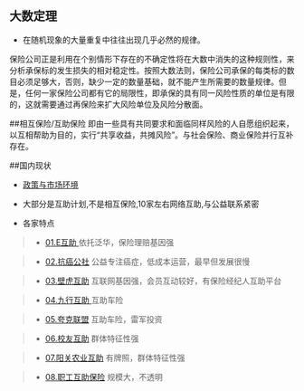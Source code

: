 ## 大数定理
- 在随机现象的大量重复中往往出现几乎必然的规律。

保险公司正是利用在个别情形下存在的不确定性将在大数中消失的这种规则性，来分析承保标的发生损失的相对稳定性。按照大数法则，保险公司承保的每类标的数目必须足够大，否则，缺少一定的数量基础，就不能产生所需要的数量规律。但是，任何一家保险公司都有它的局限性，即承保的具有同一风险性质的单位是有限的，这就需要通过再保险来扩大风险单位及风险分散面。


##相互保险/互助保险
即由一些具有共同要求和面临同样风险的人自愿组织起来，以互相帮助为目的，实行“共享收益，共摊风险”。与社会保险、商业保险并行互补存在。


##国内现状
- [政策与市场环境](00.政策与环境/00.政策.md)

- 大部分是互助计划,不是相互保险,10家左右网络互助,与公益联系紧密

- 各家特点

> * [01.E互助 ](01.E互助/01.公司与资本.E互助.md)依托泛华，保险理赔基因强

> * [02.抗癌公社](02.抗癌公社/01.公司与资本.抗癌公社.md) 公益专注癌症，低成本运营，最早但发展很慢

> * [03.壁虎互助](03.壁虎互助_代理人互助/01.公司与资本.壁虎互助.md) 互联网基因强，会员互动较好，有保险经纪人互助平台

> * [04.九行互助 ](04.九行互助_互助车险/01.公司与资本.九行互助.md)互助车险

> * [05.夸克联盟](05.夸客联盟_互助车险/01.公司与资本.夸客联盟.md) 互助车险，雷军投资

> * [06.校友互助](06.校友互助/README.md)  群体特征性强

> * [07.阳关农业互助](07.阳光农业互助/README.MD)  有牌照，群体特征性强

> * [08.职工互助保险](08.职工互助保险/README.md)  规模大，不透明
